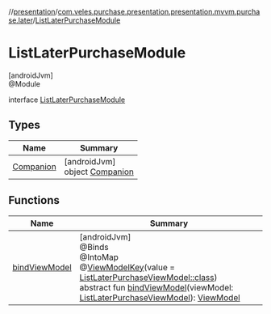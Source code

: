 //[presentation](../../../index.md)/[com.veles.purchase.presentation.presentation.mvvm.purchase.later](../index.md)/[ListLaterPurchaseModule](index.md)

# ListLaterPurchaseModule

[androidJvm]\
@Module

interface [ListLaterPurchaseModule](index.md)

## Types

| Name | Summary |
|---|---|
| [Companion](-companion/index.md) | [androidJvm]<br>object [Companion](-companion/index.md) |

## Functions

| Name | Summary |
|---|---|
| [bindViewModel](bind-view-model.md) | [androidJvm]<br>@Binds<br>@IntoMap<br>@[ViewModelKey](../../com.veles.purchase.presentation.di.annotation.mapkey/-view-model-key/index.md)(value = [ListLaterPurchaseViewModel::class](../-list-later-purchase-view-model/index.md))<br>abstract fun [bindViewModel](bind-view-model.md)(viewModel: [ListLaterPurchaseViewModel](../-list-later-purchase-view-model/index.md)): [ViewModel](https://developer.android.com/reference/kotlin/androidx/lifecycle/ViewModel.html) |
